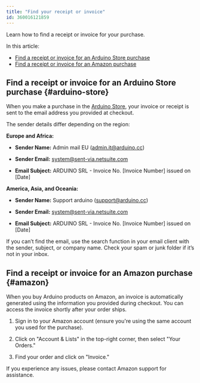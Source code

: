 ```yaml
---
title: "Find your receipt or invoice"
id: 360016121859
---
```



Learn how to find a receipt or invoice for your purchase.

In this article:

- [Find a receipt or invoice for an Arduino Store purchase](#arduino-store)
- [Find a receipt or invoice for an Amazon purchase](#amazon)

## Find a receipt or invoice for an Arduino Store purchase {#arduino-store}

When you make a purchase in the [Arduino Store](https://store.arduino.cc/), your invoice or receipt is sent to the email address you provided at checkout.

The sender details differ depending on the region:

**Europe and Africa:**

- **Sender Name:** Admin mail EU (admin.it@arduino.cc)

- **Sender Email:** system@sent-via.netsuite.com

- **Email Subject:** ARDUINO SRL - Invoice No. [Invoice Number] issued on [Date]

**America, Asia, and Oceania:**

- **Sender Name:** Support arduino (support@arduino.cc)

- **Sender Email:** system@sent-via.netsuite.com

- **Email Subject:** ARDUINO SRL - Invoice No. [Invoice Number] issued on [Date]

If you can’t find the email, use the search function in your email client with the sender, subject, or company name. Check your spam or junk folder if it’s not in your inbox.

## Find a receipt or invoice for an Amazon purchase {#amazon}

When you buy Arduino products on Amazon, an invoice is automatically generated using the information you provided during checkout. You can access the invoice shortly after your order ships.

1. Sign in to your Amazon account (ensure you're using the same account you used for the purchase).

1. Click on "Account & Lists" in the top-right corner, then select "Your Orders."

1. Find your order and click on "Invoice."

If you experience any issues, please contact Amazon support for assistance.

